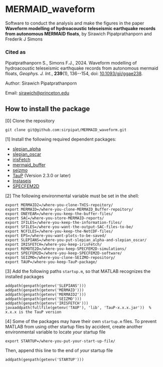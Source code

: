 # MERMAID_waveform

Software to conduct the analysis and make the figures
in the paper **Waveform modelling of hydroacoustic teleseismic earthquake records from autonomous MERMAID floats**, by Sirawich Pipatprathanporn and Frederik J Simons

### Cited as

Pipatprathanporn S., Simons F.J., 2024. Waveform modelling of
hydroacoustic teleseismic earthquake records from autonomous
mermaid floats, *Geophys. J. Int.*, **239**(1), 136--154,
doi: [10.1093/gji/ggae238](https://dx.doi.org/10.1093/gji/ggae238).

Author: Sirawich Pipatprathanporn

Email:  sirawich@princeton.edu

## How to install the package

[0] Clone the repository

`git clone git@github.com:sirpipat/MERMAID_waveform.git`

[1] Install the following required dependent packages:

- [slepian_alpha](https://github.com/csdms-contrib/slepian_alpha)
- [slepian_oscar](https://github.com/csdms-contrib/slepian_oscar)
- [irisFetch](https://ds.iris.edu/ds/nodes/dmc/software/downloads/irisfetch.m/)
- [mermaid_buffer](https://github.com/sirpipat/MERMAID_buffer)
- [seizmo](https://github.com/sirpipat/seizmo)
- [TauP](https://www.seis.sc.edu/taup/) (Version 2.3.0 or later)
- [Instaseis](https://instaseis.net)
- [SPECFEM2D](https://github.com/SPECFEM/specfem2d)

[2] The following environmental variable must be set in the shell:

```
export MERMAID2=/where-you-clone-THIS-repoitory/
export MERMAID=/where-you-clone-MERMAID_Buffer-repoitory/
export ONEYEAR=/where-you-keep-the-buffer-files/
export SAC=/where-you-store-MERMAID-reports/
export IFILES=/where-you-keep-the-information-files/
export SFILES=/where-you-want-the-output-SAC-files-to-be/
export NCFILES=/where-you-keep-the-NetCDF-files/
export EPS=/where-you-want-plots-to-be-saved/
export SLEPIANS=/where-you-put-slepian_alpha-and-slepian_oscar/
export IRISFETCH=/where-you-keep-irisFetch/
export REMOTE2D=/where-you-keep-SPECFEM2D-simulations/
export SPECFEM2D=/where-you-keep-SPECFEM2D-software/
export SEIZMO=/where-you-clone-SEIZMO-repository/
export TAUP=/where-you-keep-TauP-package/
```

[3] Add the following paths `startup.m`, so that MATLAB recognizes the installed packages

```
addpath(genpath(getenv('SLEPIANS')))
addpath(genpath(getenv('MERMAID')))
addpath(genpath(getenv('MERMAID2')))
addpath(genpath(getenv('SEIZMO')))
addpath(genpath(getenv('IRISFETCH')))
javaaddpath(fullfile(getenv('TAUP'), 'lib', 'TauP-x.x.x.jar'))  % x.x.x is the TauP version
```

[4] Some of the packages may have their own `startup.m` files. To prevent MATLAB from using other startup files by accident, create another environmental variable to locate *your* startup file

```
export STARTUP=/where-you-put-your-start-up-file/
```

Then, append this line to the end of *your* startup file

```
addpath(genpath(getenv('STARTUP')))
```
